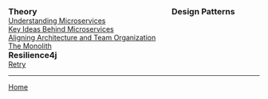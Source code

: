 <div>
  <div style="display:inline-block; vertical-align:top; margin-right:2em;">
    <h3 style="margin:0;">Theory</h3>
    <ul style="margin:0; padding-left:0; list-style:none;">
      <li><a href="./theory/1_Understanding_Microservices.html">Understanding Microservices</a></li>
      <li><a href="./theory/2_Key_Ideas_Behind_Microservices.html">Key Ideas Behind Microservices</a></li>
      <li><a href="./theory/3_Aligning_Architecture_and_Team_Organization.html">Aligning Architecture and Team Organization</a></li>
      <li><a href="./theory/4_The_Monolith.html">The Monolith</a></li>
      <!-- Haselem The Monolith EJ 40 -->
    </ul>   
  </div>

  <div style="display:inline-block; vertical-align:top; margin-right:2em;">
    <h3 style="margin:0;">Design Patterns</h3>
    <ul style="margin:0; padding-left:0px; list-style:none;">
    </ul>
  </div>

  <div style="display:inline-block; vertical-align:top;">
    <h3 style="margin:0;">Resilience4j</h3>
    <ul style="margin:0; padding-left:0px; list-style:none;">
      <li><a href="./Resilience4j/Retry_with_Resilience4j.html">Retry</a></li>
    </ul>
  </div>
</div>


<!-- 
### Resilience4j
- [Retry](.md)
- Rate Limiting 
- Timeouts 
- Bulkhead 
- Circuit Breaker
- Retry with Spring Boot
- Rate Limiting with Spring Boot
- Timeouts with Spring Boot -->

<!-- https://reflectoring.io/rate-limiting-with-resilience4j/ -->
<!-- https://reflectoring.io/time-limiting-with-resilience4j/ -->
<!-- https://reflectoring.io/bulkhead-with-resilience4j/ -->
<!-- https://reflectoring.io/circuitbreaker-with-resilience4j/ -->
<!-- https://reflectoring.io/retry-with-springboot-resilience4j/ -->
<!-- https://reflectoring.io/rate-limiting-with-springboot-resilience4j/ -->
<!-- https://reflectoring.io/time-limiting-with-springboot-resilience4j/ -->

---

[Home](./../README.md)